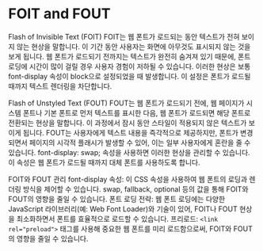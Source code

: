 # FOIT and FOUT

Flash of Invisible Text (FOIT)
FOIT는 웹 폰트가 로드되는 동안 텍스트가 전혀 보이지 않는 현상을 말합니다. 이 기간 동안 사용자는 화면에 아무것도 표시되지 않는 것을 보게 됩니다. 웹 폰트가 로드되기 전까지는 텍스트가 완전히 숨겨져 있기 때문에, 폰트 로딩에 시간이 많이 걸릴 경우 사용자 경험이 저하될 수 있습니다. 이러한 현상은 보통 font-display 속성이 block으로 설정되었을 때 발생합니다. 이 설정은 폰트가 로드될 때까지 텍스트 렌더링을 차단합니다.

Flash of Unstyled Text (FOUT)
FOUT는 웹 폰트가 로드되기 전에, 웹 페이지가 시스템 폰트나 기본 폰트로 먼저 텍스트를 표시한 다음, 웹 폰트가 로드되면 해당 폰트로 전환되는 현상을 말합니다. 이 과정에서 잠시 동안 스타일이 적용되지 않은 텍스트가 보이게 됩니다. FOUT는 사용자에게 텍스트 내용을 즉각적으로 제공하지만, 폰트가 변경되면서 페이지의 시각적 플래시가 발생할 수 있어, 이는 일부 사용자에게 혼란을 줄 수 있습니다. font-display: swap; 속성을 사용하면 이러한 현상을 관리할 수 있습니다. 이 속성은 웹 폰트가 로드될 때까지 대체 폰트를 사용하도록 합니다.

FOIT와 FOUT 관리
font-display 속성: 이 CSS 속성을 사용하여 웹 폰트의 로딩과 렌더링 방식을 제어할 수 있습니다. swap, fallback, optional 등의 값을 통해 FOIT와 FOUT의 영향을 줄일 수 있습니다.
폰트 로딩 전략: 웹 폰트 로딩에는 다양한 JavaScript 라이브러리(예: Web Font Loader)와 기술이 있어, FOIT나 FOUT 현상을 최소화하면서 폰트를 효율적으로 로드할 수 있습니다.
프리로드: `<link rel="preload">` 태그를 사용해 중요한 웹 폰트를 미리 로드함으로써, FOIT와 FOUT의 영향을 줄일 수 있습니다.